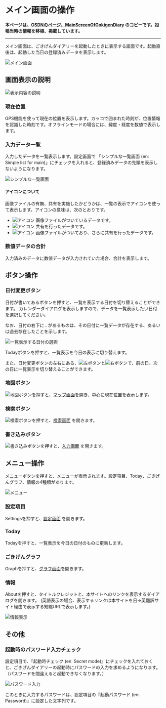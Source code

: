 # メイン画面の操作

**本ページは、[OSDNのページ、MainScreenOfGokigenDiary](https://osdn.net/projects/gokigen/wiki/MainScreenOfGokigenDiary) のコピーです。投稿当時の情報を移植、掲載しています。**

------

メイン画面は、ごきげんダイアリーを起動したときに表示する画面です。起動直後は、起動した当日の登録済みデータを表示します。

![メイン画面](MainScreenOfGokigenDiary_GokigenDiaryMain1.png "メイン画面")

## 画面表示の説明

![表示内容の説明](MainScreenOfGokigenDiary_MainScreenData.png "表示内容の説明")

### 現在位置

GPS機能を使って現在の位置を表示します。カッコで囲まれた時刻が、位置情報を認識した時刻です。オフラインモードの場合には、緯度・経度を数値で表示します。

### 入力データ一覧

入力したデータを一覧表示します。設定画面で 「シンプルな一覧画面 (en: Simple list for main)」にチェックを入れると、登録済みデータの先頭を表示しないようになります。

![シンプルな一覧画面](MainScreenOfGokigenDiary_GokigenDiaryMain0.png "シンプルな一覧画面")

#### アイコンについて

画像ファイルの有無、共有を実施したかどうかは、一覧の表示でアイコンを使って表示します。アイコンの意味は、次のとおりです。

* ![アイコン](MainScreenOfGokigenDiary_ic_share_attachment.png "アイコン")     画像ファイルがついているデータです。
* ![アイコン](MainScreenOfGokigenDiary_ic_share_none.png "アイコン")           共有を行ったデータです。
* ![アイコン](MainScreenOfGokigenDiary_ic_share_attachment-1.png "アイコン")   画像ファイルがついており、さらに共有を行ったデータです。

### 数値データの合計

入力済みのデータに数値データが入力されていた場合、合計を表示します。

## ボタン操作

### 日付変更ボタン

日付が書いてあるボタンを押すと、一覧を表示する日付を切り替えることができます。 
カレンダーダイアログを表示しますので、データを一覧表示したい日付を選択してください。

なお、日付の右下に **.** があるものは、その日付に一覧データが存在する、あるいは過去存在したことを示します。

![一覧表示する日付の選択](MainScreenOfGokigenDiary_GokigenDiaryMain3.png "一覧表示する日付の選択")

Todayボタンを押すと、一覧表示を今日の表示に切り替えます。

また、日付変更ボタンの左右にある、![左ボタン](MainScreenOfGokigenDiary_btn_larrow_normal.png "左ボタン")と![右ボタン](MainScreenOfGokigenDiary_btn_rarrow_normal.png "右ボタン")で、前の日、次の日に一覧表示を切り替えることができます。

### 地図ボタン

![地図ボタン](MainScreenOfGokigenDiary_btn_map_normal.png "地図ボタン")を押すと、[マップ画面](MapScreenOfGokigenDiary.md)を開き、中心に現在位置を表示します。

### 検索ボタン

![検索ボタン](MainScreenOfGokigenDiary_btn_search_normal.png "検索ボタン")を押すと、[検索画面](SearchScreenOfGokigenDiary.md) を開きます。

### 書き込みボタン

![書き込みボタン](MainScreenOfGokigenDiary_btn_write_normal.png "書き込みボタン")を押すと、[入力画面](DataInputScreenOfGokigenDiary.md) を開きます。

## メニュー操作

メニューボタンを押すと、メニューが表示されます。設定項目、Today、ごきげんグラフ、情報の4種類があります。

![メニュー](MainScreenOfGokigenDiary_GokigenDiaryMain2.png "メニュー")

### 設定項目

Settingsを押すと、[設定画面](PreferencesScreenOfGokigenDiary.md) を開きます。

### Today

Todayを押すと、一覧表示を今日の日付のものに更新します。

### ごきげんグラフ

Graphを押すと、[グラフ画面](GraphScreenOfGokigenDiary.md)を開きます。

### 情報

Aboutを押すと、タイトルクレジットと、本サイトへのリンクを表示するダイアログを開きます。
(英語表示の場合、表示するリンクは本サイトを日⇒英翻訳サイト経由で表示する短縮URLで表示します。)

![情報表示](MainScreenOfGokigenDiary_AboutDialog.png "情報表示")

## その他

### 起動時のパスワード入力チェック

設定項目で、『起動時チェック (en: Secret mode)』にチェックを入れておくと、ごきげんダイアリーの起動時にパスワードの入力を求めるようになります。（パスワードを間違えると起動できなくなります。）

![パスワード入力](MainScreenOfGokigenDiary_passwordInput.png "パスワード入力")

このときに入力するパスワードは、設定項目の『起動パスワード (en: Password)』に設定した文字列です。
